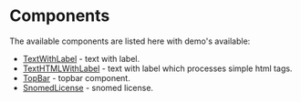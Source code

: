 # Components

The available components are listed here with demo's available:

- [TextWithLabel](/components/text-with-label) - text with label.
- [TextHTMLWithLabel](/components/text-html-with-label) - text with label which processes simple html tags.
- [TopBar](/components/top-bar) - topbar component.
- [SnomedLicense](/components/snomed-license) - snomed license.
